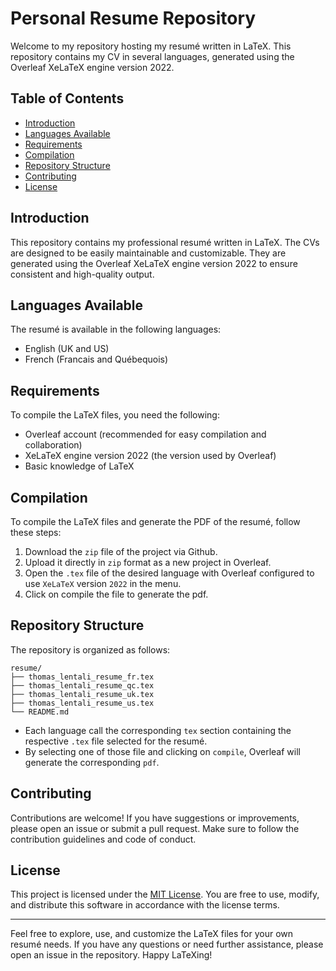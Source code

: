 # Personal Resume Repository

Welcome to my repository hosting my resumé written in LaTeX. This repository contains my CV in several languages, generated using the Overleaf XeLaTeX engine version 2022.

## Table of Contents

- [Introduction](#introduction)
- [Languages Available](#languages-available)
- [Requirements](#requirements)
- [Compilation](#compilation)
- [Repository Structure](#repository-structure)
- [Contributing](#contributing)
- [License](#license)

## Introduction

This repository contains my professional resumé written in LaTeX. The CVs are designed to be easily maintainable and customizable. They are generated using the Overleaf XeLaTeX engine version 2022 to ensure consistent and high-quality output.

## Languages Available

The resumé is available in the following languages:

- English (UK and US)
- French (Francais and Québequois)

## Requirements

To compile the LaTeX files, you need the following:

- Overleaf account (recommended for easy compilation and collaboration)
- XeLaTeX engine version 2022 (the version used by Overleaf)
- Basic knowledge of LaTeX

## Compilation

To compile the LaTeX files and generate the PDF of the resumé, follow these steps:

1. Download the `zip` file of the project via Github.
2. Upload it directly in `zip` format as a new project in Overleaf.
3. Open the `.tex` file of the desired language with Overleaf configured to use `XeLaTeX` version `2022` in the menu.
4. Click on compile the file to generate the pdf.

## Repository Structure

The repository is organized as follows:

```text
resume/
├── thomas_lentali_resume_fr.tex
├── thomas_lentali_resume_qc.tex
├── thomas_lentali_resume_uk.tex
├── thomas_lentali_resume_us.tex
└── README.md
```

- Each language call the corresponding `tex` section containing the respective `.tex` file selected for the resumé.
- By selecting one of those file and clicking on `compile`, Overleaf will generate the corresponding `pdf`.

## Contributing

Contributions are welcome! If you have suggestions or improvements, please open an issue or submit a pull request. Make sure to follow the contribution guidelines and code of conduct.

## License

This project is licensed under the [MIT License](LICENSE). You are free to use, modify, and distribute this software in accordance with the license terms.

---

Feel free to explore, use, and customize the LaTeX files for your own resumé needs. If you have any questions or need further assistance, please open an issue in the repository. Happy LaTeXing!
